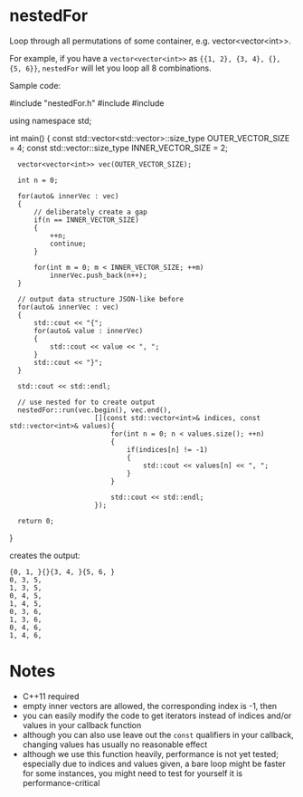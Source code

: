 # nestedFor
Loop through all permutations of some container, e.g. vector&lt;vector&lt;int>>.

For example, if you have a `vector<vector<int>>` as `{{1, 2}, {3, 4}, {}, {5, 6}}`, `nestedFor` will let you loop all 8 combinations.

Sample code:

  #include "nestedFor.h"
  #include <iostream>
  #include <vector>

  using namespace std;

  int main()
  {
      const std::vector<std::vector<int>>::size_type OUTER_VECTOR_SIZE = 4;
      const std::vector<int>::size_type INNER_VECTOR_SIZE = 2;

      vector<vector<int>> vec(OUTER_VECTOR_SIZE);

      int n = 0;

      for(auto& innerVec : vec)
      {
          // deliberately create a gap
          if(n == INNER_VECTOR_SIZE)
          {
              ++n;
              continue;
          }

          for(int m = 0; m < INNER_VECTOR_SIZE; ++m)
              innerVec.push_back(n++);
      }

      // output data structure JSON-like before
      for(auto& innerVec : vec)
      {
          std::cout << "{";
          for(auto& value : innerVec)
          {
              std::cout << value << ", ";
          }
          std::cout << "}";
      }

      std::cout << std::endl;

      // use nested for to create output
      nestedFor::run(vec.begin(), vec.end(),
                         [](const std::vector<int>& indices, const std::vector<int>& values){
                             for(int n = 0; n < values.size(); ++n)
                             {
                                 if(indices[n] != -1)
                                 {
                                     std::cout << values[n] << ", ";
                                 }
                             }

                             std::cout << std::endl;
                         });

      return 0;
  }

creates the output:

    {0, 1, }{}{3, 4, }{5, 6, }
    0, 3, 5, 
    1, 3, 5, 
    0, 4, 5, 
    1, 4, 5, 
    0, 3, 6, 
    1, 3, 6, 
    0, 4, 6, 
    1, 4, 6, 

# Notes
* C++11 required
* empty inner vectors are allowed, the corresponding index is -1, then
* you can easily modify the code to get iterators instead of indices and/or values in your callback function
* although you can also use leave out the `const` qualifiers in your callback, changing values has usually no reasonable effect
* although we use this function heavily, performance is not yet tested; especially due to indices and values given, a bare loop might be faster for some instances, you might need to test for yourself it is performance-critical

